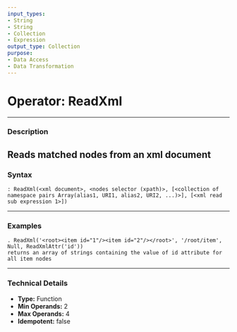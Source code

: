 ```yaml
---
input_types:
- String
- String
- Collection
- Expression
output_type: Collection
purpose:
- Data Access
- Data Transformation
---
```

# Operator: ReadXml
---
### **Description**
Reads matched nodes from an xml document
---
### **Syntax**
```
: ReadXml(<xml document>, <nodes selector (xpath)>, [<collection of namespace pairs Array(alias1, URI1, alias2, URI2, ...)>], [<xml read sub expression 1>])
```
---
### **Examples**
```
. ReadXml('<root><item id="1"/><item id="2"/></root>', '/root/item', Null, ReadXmlAttr('id'))
returns an array of strings containing the value of id attribute for all item nodes
```
---
### **Technical Details**
- **Type:** Function
- **Min Operands:** 2
- **Max Operands:** 4
- **Idempotent:** false